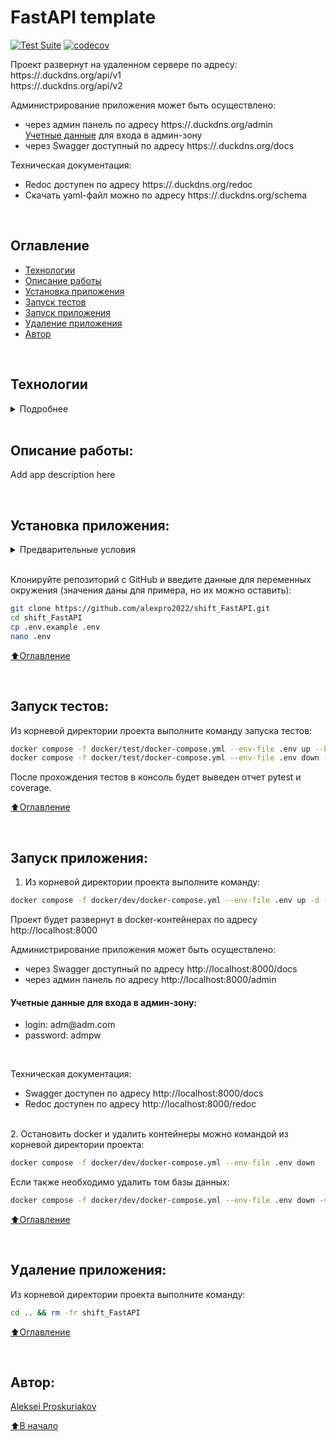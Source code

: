 # FastAPI template

[![Test Suite](https://github.com/alexpro2022/shift_FastAPI/actions/workflows/branch_test.yml/badge.svg)](https://github.com/alexpro2022/shift_FastAPI/actions/workflows/branch_test.yml)
[![codecov](https://codecov.io/gh/alexpro2022/shift_FastAPI/graph/badge.svg?token=3cGBirHlft)](https://codecov.io/gh/alexpro2022/shift_FastAPI)

Проект развернут на удаленном сервере по адресу:<br>
https://.duckdns.org/api/v1 <br>
https://.duckdns.org/api/v2 <br>


Администрирование приложения может быть осуществлено:
  - через админ панель по адресу https://.duckdns.org/admin <br>
      <a href="#t1">Учетные данные</a> для входа в админ-зону
  - через Swagger доступный по адресу https://.duckdns.org/docs

Техническая документация:
  - Redoc доступен по адресу https://.duckdns.org/redoc
  - Скачать yaml-файл можно по адресу https://.duckdns.org/schema


<br>

## Оглавление
- [Технологии](#технологии)
- [Описание работы](#описание-работы)
- [Установка приложения](#установка-приложения)
- [Запуск тестов](#запуск-тестов)
- [Запуск приложения](#запуск-приложения)
- [Удаление приложения](#удаление-приложения)
- [Автор](#автор)

<br>

## Технологии
<details><summary>Подробнее</summary><br>

[![Python](https://img.shields.io/badge/python-3.10%20%7C%203.11%20%7C%203.12-blue?logo=python)](https://www.python.org/)
[![FastAPI](https://img.shields.io/badge/-FastAPI-464646?logo=fastapi)](https://fastapi.tiangolo.com/)
[![FastAPI_Users](https://img.shields.io/badge/-FastAPI--Users-464646?logo=fastapi-users)](https://fastapi-users.github.io/fastapi-users/)
[![Pydantic](https://img.shields.io/badge/pydantic-2.7-blue?logo=Pydantic)](https://docs.pydantic.dev/)
[![PostgreSQL](https://img.shields.io/badge/-PostgreSQL-464646?logo=PostgreSQL)](https://www.postgresql.org/)
[![asyncpg](https://img.shields.io/badge/-asyncpg-464646?logo=PostgreSQL)](https://pypi.org/project/asyncpg/)
[![SQLAlchemy](https://img.shields.io/badge/SQLAlchemy-2.0-blue?logo=sqlalchemy)](https://www.sqlalchemy.org/)
[![Alembic](https://img.shields.io/badge/-Alembic-464646?logo=alembic)](https://alembic.sqlalchemy.org/en/latest/)
[![Uvicorn](https://img.shields.io/badge/-Uvicorn-464646?logo=Uvicorn)](https://www.uvicorn.org/)
[![docker_compose](https://img.shields.io/badge/-Docker%20Compose-464646?logo=docker)](https://docs.docker.com/compose/)
[![docker_hub](https://img.shields.io/badge/-Docker_Hub-464646?logo=docker)](https://hub.docker.com/)
[![GitHub_Actions](https://img.shields.io/badge/-GitHub_Actions-464646?logo=GitHub)](https://docs.github.com/en/actions)
[![Nginx](https://img.shields.io/badge/-NGINX-464646?logo=NGINX)](https://nginx.org/en/docs/)
[![SWAG](https://img.shields.io/badge/-SWAG-464646?logo=swag)](https://docs.linuxserver.io/general/swag)
[![httpx](https://img.shields.io/badge/-httpx-464646?logo=httpx)](https://www.python-httpx.org/)
[![Pytest](https://img.shields.io/badge/-Pytest-464646?logo=Pytest)](https://docs.pytest.org/en/latest/)
[![Pytest-asyncio](https://img.shields.io/badge/-Pytest--asyncio-464646?logo=Pytest-asyncio)](https://pypi.org/project/pytest-asyncio/)
[![pytest-cov](https://img.shields.io/badge/-pytest--cov-464646?logo=codecov)](https://pytest-cov.readthedocs.io/en/latest/)
[![deepdiff](https://img.shields.io/badge/-deepdiff-464646?logo=deepdiff)](https://zepworks.com/deepdiff/7.0.1/)
[![pre-commit](https://img.shields.io/badge/-pre--commit-464646?logo=pre-commit)](https://pre-commit.com/)

[⬆️Оглавление](#оглавление)

</details>

<br>

## Описание работы:
Add app description here

<br>

## Установка приложения:

<details><summary>Предварительные условия</summary>

Предполагается, что пользователь установил [Docker](https://docs.docker.com/engine/install/) и [Docker Compose](https://docs.docker.com/compose/install/) на локальной машине. Проверить наличие можно выполнив команды:

```bash
docker --version && docker-compose --version
```
</details>

<br>

Клонируйте репозиторий с GitHub и введите данные для переменных окружения (значения даны для примера, но их можно оставить):

```bash
git clone https://github.com/alexpro2022/shift_FastAPI.git
cd shift_FastAPI
cp .env.example .env
nano .env
```

[⬆️Оглавление](#оглавление)

<br>

## Запуск тестов:
Из корневой директории проекта выполните команду запуска тестов:
```bash
docker compose -f docker/test/docker-compose.yml --env-file .env up --build --abort-on-container-exit && \
docker compose -f docker/test/docker-compose.yml --env-file .env down -v && docker system prune -f
```
После прохождения тестов в консоль будет выведен отчет pytest и coverage.

[⬆️Оглавление](#оглавление)

<br>

## Запуск приложения:

1. Из корневой директории проекта выполните команду:
```bash
docker compose -f docker/dev/docker-compose.yml --env-file .env up -d --build
```
  Проект будет развернут в docker-контейнерах по адресу http://localhost:8000

  Администрирование приложения может быть осуществлено:
  - через Swagger доступный по адресу http://localhost:8000/docs
  - через админ панель по адресу http://localhost:8000/admin

  <h4 id="t1">Учетные данные для входа в админ-зону:</h4>
    <ul>
      <li>login: adm@adm.com
      <li>password: admpw
    </ul><br>

  Техническая документация:
  - Swagger доступен по адресу http://localhost:8000/docs
  - Redoc доступен по адресу http://localhost:8000/redoc

<br>
2. Остановить docker и удалить контейнеры можно командой из корневой директории проекта:

```bash
docker compose -f docker/dev/docker-compose.yml --env-file .env down
```

Если также необходимо удалить том базы данных:
```bash
docker compose -f docker/dev/docker-compose.yml --env-file .env down -v && docker system prune -f
```

[⬆️Оглавление](#оглавление)

<br>

## Удаление приложения:
Из корневой директории проекта выполните команду:
```bash
cd .. && rm -fr shift_FastAPI
```

[⬆️Оглавление](#оглавление)

<br>

## Автор:
[Aleksei Proskuriakov](https://github.com/alexpro2022)

[⬆️В начало](#FastAPI-template)
